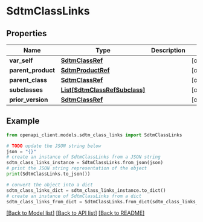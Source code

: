 # SdtmClassLinks


## Properties

Name | Type | Description | Notes
------------ | ------------- | ------------- | -------------
**var_self** | [**SdtmClassRef**](SdtmClassRef.md) |  | [optional] 
**parent_product** | [**SdtmProductRef**](SdtmProductRef.md) |  | [optional] 
**parent_class** | [**SdtmClassRef**](SdtmClassRef.md) |  | [optional] 
**subclasses** | [**List[SdtmClassRefSubclass]**](SdtmClassRefSubclass.md) |  | [optional] 
**prior_version** | [**SdtmClassRef**](SdtmClassRef.md) |  | [optional] 

## Example

```python
from openapi_client.models.sdtm_class_links import SdtmClassLinks

# TODO update the JSON string below
json = "{}"
# create an instance of SdtmClassLinks from a JSON string
sdtm_class_links_instance = SdtmClassLinks.from_json(json)
# print the JSON string representation of the object
print(SdtmClassLinks.to_json())

# convert the object into a dict
sdtm_class_links_dict = sdtm_class_links_instance.to_dict()
# create an instance of SdtmClassLinks from a dict
sdtm_class_links_from_dict = SdtmClassLinks.from_dict(sdtm_class_links_dict)
```
[[Back to Model list]](../README.md#documentation-for-models) [[Back to API list]](../README.md#documentation-for-api-endpoints) [[Back to README]](../README.md)


